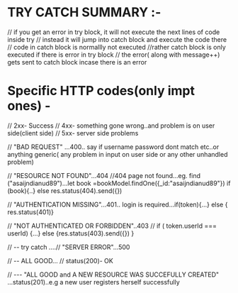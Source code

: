 
# TRY CATCH SUMMARY :-

// if you get an error in try block, it will not execute the next lines of code inside try
// instead it will jump into catch block and execute the code there
// code in catch block is normallly not executed
//rather catch block is only executed if there is error in try block
// the error( along with message++) gets sent to catch block incase there is an error



# Specific HTTP codes(only impt ones) -
// 2xx- Success
// 4xx- something gone wrong..and problem is on user side(client side)
// 5xx- server side problems


// "BAD REQUEST" ...400..  say if username password dont match etc..or anything generic( any problem in input on user side or any other unhandled problem)

// "RESOURCE NOT FOUND"...404  //404 page not found...eg. find ("asaijndianud89")...let book =bookModel.findOne({_id:"asaijndianud89"})   if (book){..} else res.status(404).send({})

// "AUTHENTICATION MISSING"...401..  login is required...if(token){...} else { res.status(401)}

// "NOT AUTHENTICATED OR FORBIDDEN"..403  // if ( token.userId === userId) {...} else {res.status(403).send({}) }

// -- try catch ....//  "SERVER ERROR"...500

// -- ALL GOOD... //  status(200)- OK

// --- "ALL GOOD and A NEW RESOURCE WAS SUCCEFULLY CREATED" ...status(201)..e.g a new user registers herself successfully

